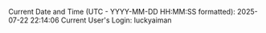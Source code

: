 Current Date and Time (UTC - YYYY-MM-DD HH:MM:SS formatted): 2025-07-22 22:14:06
Current User's Login: luckyaiman
